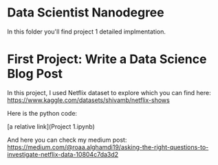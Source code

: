 # Data Scientist Nanodegree
In this folder you'll find project 1 detailed implmentation.


# First Project: Write a Data Science Blog Post
In this project, I used Netflix dataset to explore which you can find here:
https://www.kaggle.com/datasets/shivamb/netflix-shows 

Here is the python code: 


[a relative link](Project 1.ipynb)

And here you can check my medium post:
https://medium.com/@roaa.alghamdi19/asking-the-right-questions-to-investigate-netflix-data-10804c7da3d2 

